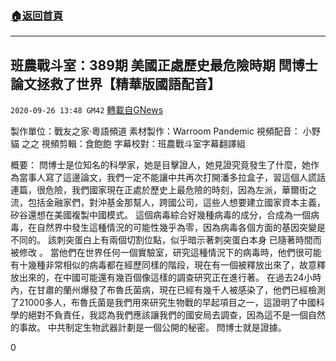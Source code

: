 ###  [:house:返回首頁](https://github.com/ourhimalayas/txt)
---

## 班農戰斗室：389期 美國正處歷史最危險時期  閆博士論文拯救了世界【精華版國語配音】
`2020-09-26 13:48 GM42` [轉載自GNews](https://gnews.org/zh-hant/384626/)

製作單位：戰友之家·粵語頻道
素材製作：Warroom Pandemic
視頻配音：
小野貓
之之
視頻剪輯：食飽飽
字幕校對：班農戰斗室字幕翻譯組



概要：
閆博士是位知名的科學家，她是目擊證人，她見證究竟發生了什麼，她作為當事人寫了這邊論文，我們一定不能讓中共再次打開潘多拉盒子，習這個人謊話連篇，很危險，我們國家現在正處於歷史上最危險的時刻，因為左派，華爾街之流，包括金融家們，對沖基金那幫人，跨國公司，這些人想要建立國家資本主義，矽谷還想在美國複製中國模式。
這個病毒綜合好幾種病毒的成分，合成為一個病毒，在自然界中發生這種情況的可能性幾乎為零，因為病毒各個方面的基因突變是不同的。
該刺突蛋白上有兩個切割位點，似乎暗示著刺突蛋白本身 已隨著時間而被修改 。
當他們在世界任何一個實驗室，研究這種情況下的病毒時，他們很可能有十幾種非常相似的病毒都在經歷同樣的階段，現在有一個被釋放出來了，故意釋放出來的，在中國可能還有幾百個像這樣的調查研究正在進行著。
在過去24小時內，在甘肅的蘭州爆發了布魯氏菌病，現在已經有幾千人被感染了，他們已經檢測了21000多人，布魯氏菌是我們用來研究生物戰的早起項目之一，這證明了中國科學的絕對不負責任，我認為我們應該讓我們的國安局去調查，因為這不是一個自然的事故。
中共制定生物武器計劃是一個公開的秘密。
閆博士就是證據。

0
